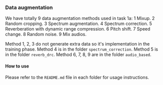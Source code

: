 ### Data augmentation 

We have totally 9 data augmentation methods used in task 1a:
1 Mixup.
2 Random cropping.
3 Spectrum augmentation.
4 Spectrum correction.
5 Reverberation with dynamic range compression.
6 Pitch shift. 
7 Speed change.
8 Random noise.
9 Mix audios.

Method 1, 2, 3 do not generate extra data so it's implementation in the training phase. Method 4 is in the folder `spectrum_correction`. Method 5 is in the folder `reverb_drc`. Method 6, 7, 8, 9 are in the folder `audio_based`. 


#### How to use 
Please refer to the `README.md` file in each folder for usage instructions. 